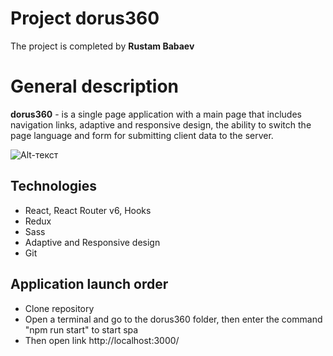 Project dorus360
==================

The project is completed by **Rustam Babaev**


General description
==============
**dorus360** - is a single page application with a main page that includes navigation links, adaptive and responsive design, the ability to switch the page language and form for submitting client data to the server.

![Alt-текст](https://i.postimg.cc/qM9zXtGJ/dorus.png "dorus")

## Technologies

* React, React Router v6, Hooks
* Redux
* Sass
* Adaptive and Responsive design
* Git

## Application launch order

* Clone repository
* Open a terminal and go to the dorus360 folder, then enter the command "npm run start" to start spa
* Then open link http://localhost:3000/




